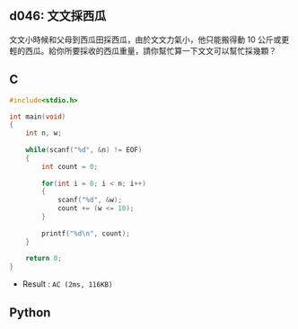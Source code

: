 ## d046: 文文採西瓜
文文小時候和父母到西瓜田採西瓜，由於文文力氣小，他只能搬得動 10 公斤或更輕的西瓜。給你所要採收的西瓜重量，請你幫忙算一下文文可以幫忙採幾顆？

## C
```C
#include<stdio.h>

int main(void)
{
	int n, w;
	
	while(scanf("%d", &n) != EOF)
	{
		int count = 0;
		
		for(int i = 0; i < n; i++)
		{
			scanf("%d", &w);
			count += (w <= 10);
		}
		
		printf("%d\n", count);
	}
	
	return 0;
}
```
 * Result : `AC (2ms, 116KB)`

## Python
